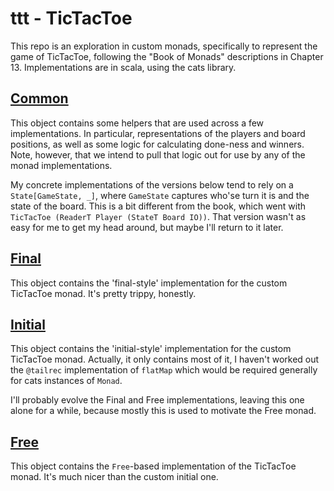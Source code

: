 # ttt - TicTacToe

This repo is an exploration in custom monads, specifically to represent the game of TicTacToe,
following the "Book of Monads" descriptions in Chapter 13. Implementations are in scala, using
the cats library.

## [Common](src/main/scala/sumidiot/bom/ttt/Common.scala)

This object contains some helpers that are used across a few implementations. In particular,
representations of the players and board positions, as well as some logic for calculating
done-ness and winners. Note, however, that we intend to pull that logic out for use by any of
the monad implementations.

My concrete implementations of the versions below tend to rely on a `State[GameState, _]`,
where `GameState` captures who'se turn it is and the state of the board. This is a bit different
from the book, which went with `TicTacToe (ReaderT Player (StateT Board IO))`. That version wasn't
as easy for me to get my head around, but maybe I'll return to it later.

## [Final](src/main/scala/sumidiot/bom/ttt/Final.scala)

This object contains the 'final-style' implementation for the custom TicTacToe monad. It's pretty
trippy, honestly.

## [Initial](src/main/scala/sumidiot/bom/ttt/Initial.scala)

This object contains the 'initial-style' implementation for the custom TicTacToe monad. Actually,
it only contains most of it, I haven't worked out the `@tailrec` implementation of `flatMap` which
would be required generally for cats instances of `Monad`.

I'll probably evolve the Final and Free implementations, leaving this one alone for a while,
because mostly this is used to motivate the Free monad.

## [Free](src/main/scala/sumidiot/bom/ttt/TTTFree.scala)

This object contains the `Free`-based implementation of the TicTacToe monad. It's much nicer than
the custom initial one.

